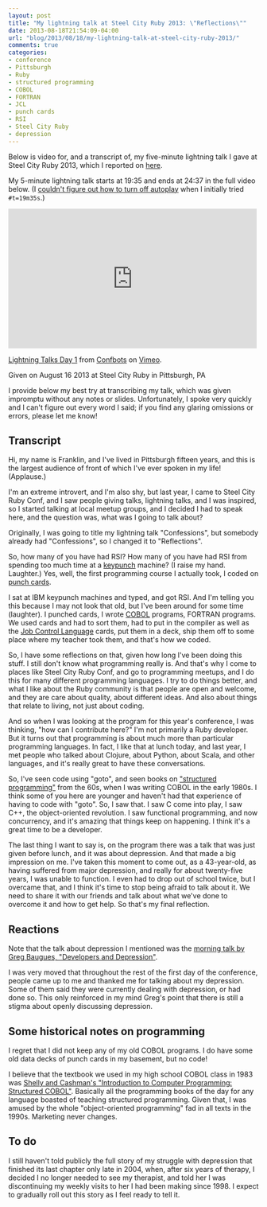 ```yaml
---
layout: post
title: "My lightning talk at Steel City Ruby 2013: \"Reflections\""
date: 2013-08-18T21:54:09-04:00
url: "blog/2013/08/18/my-lightning-talk-at-steel-city-ruby-2013/"
comments: true
categories:
- conference
- Pittsburgh
- Ruby
- structured programming
- COBOL
- FORTRAN
- JCL
- punch cards
- RSI
- Steel City Ruby
- depression
---
```

Below is video for, and a transcript of, my five-minute lightning talk I gave at Steel City Ruby 2013, which I reported on [here](/blog/2013/08/18/report-on-the-second-steel-city-ruby-conference-another-life-changing-one-for-me-part-1/).

<!--more-->

My 5-minute lightning talk starts at 19:35 and ends at 24:37 in the full video below. (I [couldn't figure out how to turn off autoplay](https://vimeo.com/forums/topic:546) when I initially tried `#t=19m35s`.)

<iframe src="https://player.vimeo.com/video/72703334" width="500" height="281" frameborder="0" webkitallowfullscreen mozallowfullscreen allowfullscreen></iframe> <p><a href="https://vimeo.com/72703334">Lightning Talks Day 1</a> from <a href="https://vimeo.com/confbots">Confbots</a> on <a href="https://vimeo.com">Vimeo</a>.</p> <p>Given on August 16 2013 at Steel City Ruby in Pittsburgh, PA</p>

I provide below my best try at transcribing my talk, which was given impromptu without any notes or slides. Unfortunately, I spoke very quickly and I can't figure out every word I said; if you find any glaring omissions or errors, please let me know!

## Transcript

Hi, my name is Franklin, and I've lived in Pittsburgh fifteen years, and this is the largest audience of front of which I've ever spoken in my life! (Applause.)

I'm an extreme introvert, and I'm also shy, but last year, I came to Steel City Ruby Conf, and I saw people giving talks, lightning talks, and I was inspired, so I started talking at local meetup groups, and I decided I had to speak here, and the question was, what was I going to talk about?

Originally, I was going to title my lightning talk "Confessions", but somebody already had "Confessions", so I changed it to "Reflections".

So, how many of you have had RSI? How many of you have had RSI from spending too much time at a [keypunch](http://en.wikipedia.org/wiki/Keypunch) machine? (I raise my hand. Laughter.) Yes, well, the first programming course I actually took, I coded on [punch cards](http://en.wikipedia.org/wiki/Punched_card).

I sat at IBM keypunch machines and typed, and got RSI. And I'm telling you this because I may not look that old, but I've been around for some time (laughter). I punched cards, I wrote [COBOL](http://en.wikipedia.org/wiki/COBOL) programs, FORTRAN programs. We used cards and had to sort them, had to put in the compiler as well as the [Job Control Language](http://en.wikipedia.org/wiki/Job_Control_Language) cards, put them in a deck, ship them off to some place where my teacher took them, and that's how we coded.

So, I have some reflections on that, given how long I've been doing this stuff. I still don't know what programming really is. And that's why I come to places like Steel City Ruby Conf, and go to programming meetups, and I do this for many different programming languages. I try to do things better, and what I like about the Ruby community is that people are open and welcome, and they are care about quality, about different ideas. And also about things that relate to living, not just about coding.

And so when I was looking at the program for this year's conference, I was thinking, "how can I contribute here?" I'm not primarily a Ruby developer. But it turns out that programming is about much more than particular programming languages. In fact, I like that at lunch today, and last year, I met people who talked about Clojure, about Python, about Scala, and other languages, and it's really great to have these conversations.

So, I've seen code using "goto", and seen books on ["structured programming"](http://en.wikipedia.org/wiki/Structured_programming) from the 60s, when I was writing COBOL in the early 1980s. I think some of you here are younger and haven't had that experience of having to code with "goto". So, I saw that. I saw C come into play, I saw C++, the object-oriented revolution. I saw functional programming, and now concurrency, and it's amazing that things keep on happening. I think it's a great time to be a developer.

The last thing I want to say is, on the program there was a talk that was just given before lunch, and it was about depression. And that made a big impression on me. I've taken this moment to come out, as a 43-year-old, as having suffered from major depression, and really for about twenty-five years, I was unable to function. I even had to drop out of school twice, but I overcame that, and I think it's time to stop being afraid to talk about it. We need to share it with our friends and talk about what we've done to overcome it and how to get help. So that's my final reflection.

## Reactions

Note that the talk about depression I mentioned was the [morning talk by Greg Baugues, "Developers and Depression"](http://vimeo.com/72690223).

I was very moved that throughout the rest of the first day of the conference, people came up to me and thanked me for talking about my depression. Some of them said they were currently dealing with depression, or had done so. This only reinforced in my mind Greg's point that there is still a stigma about openly discussing depression.

## Some historical notes on programming

I regret that I did not keep any of my old COBOL programs. I do have some old data decks of punch cards in my basement, but no code!

I believe that the textbook we used in my high school COBOL class in 1983 was [Shelly and Cashman's "Introduction to Computer Programming: Structured COBOL"](http://books.google.com/books?id=cE0gAQAAIAAJ). Basically all the programming books of the day for any language boasted of teaching structured programming. Given that, I was amused by the whole "object-oriented programming" fad in all texts in the 1990s. Marketing never changes.

## To do

I still haven't told publicly the full story of my struggle with depression that finished its last chapter only late in 2004, when, after six years of therapy, I decided I no longer needed to see my therapist, and told her I was discontinuing my weekly visits to her I had been making since 1998. I expect to gradually roll out this story as I feel ready to tell it.
